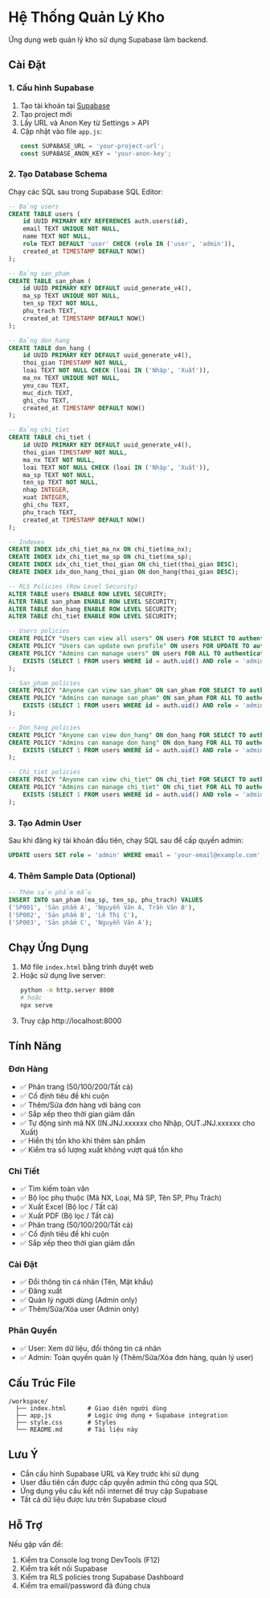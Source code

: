 # Hệ Thống Quản Lý Kho

Ứng dụng web quản lý kho sử dụng Supabase làm backend.

## Cài Đặt

### 1. Cấu hình Supabase

1. Tạo tài khoản tại [Supabase](https://supabase.com)
2. Tạo project mới
3. Lấy URL và Anon Key từ Settings > API
4. Cập nhật vào file `app.js`:
   ```javascript
   const SUPABASE_URL = 'your-project-url';
   const SUPABASE_ANON_KEY = 'your-anon-key';
   ```

### 2. Tạo Database Schema

Chạy các SQL sau trong Supabase SQL Editor:

```sql
-- Bảng users
CREATE TABLE users (
    id UUID PRIMARY KEY REFERENCES auth.users(id),
    email TEXT UNIQUE NOT NULL,
    name TEXT NOT NULL,
    role TEXT DEFAULT 'user' CHECK (role IN ('user', 'admin')),
    created_at TIMESTAMP DEFAULT NOW()
);

-- Bảng san_pham
CREATE TABLE san_pham (
    id UUID PRIMARY KEY DEFAULT uuid_generate_v4(),
    ma_sp TEXT UNIQUE NOT NULL,
    ten_sp TEXT NOT NULL,
    phu_trach TEXT,
    created_at TIMESTAMP DEFAULT NOW()
);

-- Bảng don_hang
CREATE TABLE don_hang (
    id UUID PRIMARY KEY DEFAULT uuid_generate_v4(),
    thoi_gian TIMESTAMP NOT NULL,
    loai TEXT NOT NULL CHECK (loai IN ('Nhập', 'Xuất')),
    ma_nx TEXT UNIQUE NOT NULL,
    yeu_cau TEXT,
    muc_dich TEXT,
    ghi_chu TEXT,
    created_at TIMESTAMP DEFAULT NOW()
);

-- Bảng chi_tiet
CREATE TABLE chi_tiet (
    id UUID PRIMARY KEY DEFAULT uuid_generate_v4(),
    thoi_gian TIMESTAMP NOT NULL,
    ma_nx TEXT NOT NULL,
    loai TEXT NOT NULL CHECK (loai IN ('Nhập', 'Xuất')),
    ma_sp TEXT NOT NULL,
    ten_sp TEXT NOT NULL,
    nhap INTEGER,
    xuat INTEGER,
    ghi_chu TEXT,
    phu_trach TEXT,
    created_at TIMESTAMP DEFAULT NOW()
);

-- Indexes
CREATE INDEX idx_chi_tiet_ma_nx ON chi_tiet(ma_nx);
CREATE INDEX idx_chi_tiet_ma_sp ON chi_tiet(ma_sp);
CREATE INDEX idx_chi_tiet_thoi_gian ON chi_tiet(thoi_gian DESC);
CREATE INDEX idx_don_hang_thoi_gian ON don_hang(thoi_gian DESC);

-- RLS Policies (Row Level Security)
ALTER TABLE users ENABLE ROW LEVEL SECURITY;
ALTER TABLE san_pham ENABLE ROW LEVEL SECURITY;
ALTER TABLE don_hang ENABLE ROW LEVEL SECURITY;
ALTER TABLE chi_tiet ENABLE ROW LEVEL SECURITY;

-- Users policies
CREATE POLICY "Users can view all users" ON users FOR SELECT TO authenticated USING (true);
CREATE POLICY "Users can update own profile" ON users FOR UPDATE TO authenticated USING (auth.uid() = id);
CREATE POLICY "Admins can manage users" ON users FOR ALL TO authenticated USING (
    EXISTS (SELECT 1 FROM users WHERE id = auth.uid() AND role = 'admin')
);

-- San_pham policies
CREATE POLICY "Anyone can view san_pham" ON san_pham FOR SELECT TO authenticated USING (true);
CREATE POLICY "Admins can manage san_pham" ON san_pham FOR ALL TO authenticated USING (
    EXISTS (SELECT 1 FROM users WHERE id = auth.uid() AND role = 'admin')
);

-- Don_hang policies
CREATE POLICY "Anyone can view don_hang" ON don_hang FOR SELECT TO authenticated USING (true);
CREATE POLICY "Admins can manage don_hang" ON don_hang FOR ALL TO authenticated USING (
    EXISTS (SELECT 1 FROM users WHERE id = auth.uid() AND role = 'admin')
);

-- Chi_tiet policies
CREATE POLICY "Anyone can view chi_tiet" ON chi_tiet FOR SELECT TO authenticated USING (true);
CREATE POLICY "Admins can manage chi_tiet" ON chi_tiet FOR ALL TO authenticated USING (
    EXISTS (SELECT 1 FROM users WHERE id = auth.uid() AND role = 'admin')
);
```

### 3. Tạo Admin User

Sau khi đăng ký tài khoản đầu tiên, chạy SQL sau để cấp quyền admin:

```sql
UPDATE users SET role = 'admin' WHERE email = 'your-email@example.com';
```

### 4. Thêm Sample Data (Optional)

```sql
-- Thêm sản phẩm mẫu
INSERT INTO san_pham (ma_sp, ten_sp, phu_trach) VALUES
('SP001', 'Sản phẩm A', 'Nguyễn Văn A, Trần Văn B'),
('SP002', 'Sản phẩm B', 'Lê Thị C'),
('SP003', 'Sản phẩm C', 'Nguyễn Văn A');
```

## Chạy Ứng Dụng

1. Mở file `index.html` bằng trình duyệt web
2. Hoặc sử dụng live server:
   ```bash
   python -m http.server 8000
   # hoặc
   npx serve
   ```
3. Truy cập http://localhost:8000

## Tính Năng

### Đơn Hàng
- ✅ Phân trang (50/100/200/Tất cả)
- ✅ Cố định tiêu đề khi cuộn
- ✅ Thêm/Sửa đơn hàng với bảng con
- ✅ Sắp xếp theo thời gian giảm dần
- ✅ Tự động sinh mã NX (IN.JNJ.xxxxxx cho Nhập, OUT.JNJ.xxxxxx cho Xuất)
- ✅ Hiển thị tồn kho khi thêm sản phẩm
- ✅ Kiểm tra số lượng xuất không vượt quá tồn kho

### Chi Tiết
- ✅ Tìm kiếm toàn văn
- ✅ Bộ lọc phụ thuộc (Mã NX, Loại, Mã SP, Tên SP, Phụ Trách)
- ✅ Xuất Excel (Bộ lọc / Tất cả)
- ✅ Xuất PDF (Bộ lọc / Tất cả)
- ✅ Phân trang (50/100/200/Tất cả)
- ✅ Cố định tiêu đề khi cuộn
- ✅ Sắp xếp theo thời gian giảm dần

### Cài Đặt
- ✅ Đổi thông tin cá nhân (Tên, Mật khẩu)
- ✅ Đăng xuất
- ✅ Quản lý người dùng (Admin only)
- ✅ Thêm/Sửa/Xóa user (Admin only)

### Phân Quyền
- ✅ User: Xem dữ liệu, đổi thông tin cá nhân
- ✅ Admin: Toàn quyền quản lý (Thêm/Sửa/Xóa đơn hàng, quản lý user)

## Cấu Trúc File

```
/workspace/
  ├── index.html      # Giao diện người dùng
  ├── app.js          # Logic ứng dụng + Supabase integration
  ├── style.css       # Styles
  └── README.md       # Tài liệu này
```

## Lưu Ý

- Cần cấu hình Supabase URL và Key trước khi sử dụng
- User đầu tiên cần được cấp quyền admin thủ công qua SQL
- Ứng dụng yêu cầu kết nối internet để truy cập Supabase
- Tất cả dữ liệu được lưu trên Supabase cloud

## Hỗ Trợ

Nếu gặp vấn đề:
1. Kiểm tra Console log trong DevTools (F12)
2. Kiểm tra kết nối Supabase
3. Kiểm tra RLS policies trong Supabase Dashboard
4. Kiểm tra email/password đã đúng chưa
